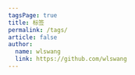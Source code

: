 ```yaml
---
tagsPage: true
title: 标签
permalink: /tags/
article: false
author: 
  name: wlswang
  link: https://github.com/wlswang
---
```

